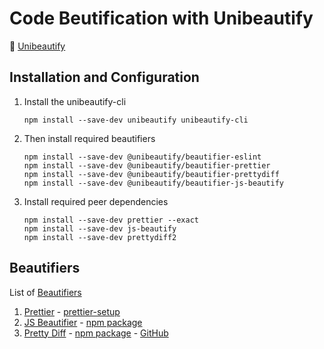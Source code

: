 # Code Beutification with Unibeautify

:link: [Unibeautify][website]

## Installation and Configuration

1. Install the unibeautify-cli

    `npm install --save-dev unibeautify unibeautify-cli`

2. Then install required beautifiers

    `npm install --save-dev @unibeautify/beautifier-eslint`  
    `npm install --save-dev @unibeautify/beautifier-prettier`  
    `npm install --save-dev @unibeautify/beautifier-prettydiff`  
    `npm install --save-dev @unibeautify/beautifier-js-beautify`

3. Install required peer dependencies

    `npm install --save-dev prettier --exact`  
    `npm install --save-dev js-beautify`  
    `npm install --save-dev prettydiff2`

## Beautifiers

List of [Beautifiers][beautifiers]  

1. [Prettier](https://prettier.io/) - [prettier-setup](https://github.com/lipis/prettier-setup)
2. [JS Beautifier](https://beautifier.io/) - [npm package](https://www.npmjs.com/package/js-beautify)
3. [Pretty Diff](https://prettydiff.com/) - [npm package](https://www.npmjs.com/package/prettydiff) - [GitHub](https://github.com/prettydiff/prettydiff)


[website]: https://unibeautify.com/
[beautifiers]: https://classic.yarnpkg.com/en/packages?q=unibeautify&p=1
